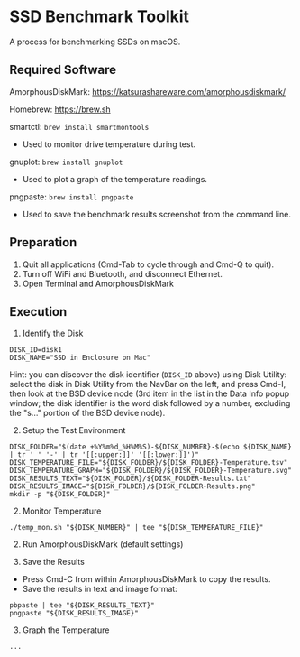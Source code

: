 # SSD Benchmark Toolkit

A process for benchmarking SSDs on macOS.

## Required Software

AmorphousDiskMark: https://katsurashareware.com/amorphousdiskmark/

Homebrew: https://brew.sh

smartctl: `brew install smartmontools`
- Used to monitor drive temperature during test.

gnuplot: `brew install gnuplot`
- Used to plot a graph of the temperature readings.

pngpaste: `brew install pngpaste`
- Used to save the benchmark results screenshot from the command line.

## Preparation

1. Quit all applications (Cmd-Tab to cycle through and Cmd-Q to quit).
2. Turn off WiFi and Bluetooth, and disconnect Ethernet.
3. Open Terminal and AmorphousDiskMark

## Execution

1. Identify the Disk

```
DISK_ID=disk1
DISK_NAME="SSD in Enclosure on Mac"
```

Hint: you can discover the disk identifier (`DISK_ID` above) using Disk Utility: select the disk in Disk Utility from
the NavBar on the left, and press Cmd-I, then look at the BSD device node (3rd item in the list in the Data Info popup
window; the disk identifier is the word disk followed by a number, excluding the "s..." portion of the BSD device
node).

2. Setup the Test Environment

```
DISK_FOLDER="$(date +%Y%m%d_%H%M%S)-${DISK_NUMBER}-$(echo ${DISK_NAME} | tr ' ' '-' | tr '[[:upper:]]' '[[:lower:]]')"
DISK_TEMPERATURE_FILE="${DISK_FOLDER}/${DISK_FOLDER}-Temperature.tsv"
DISK_TEMPERATURE_GRAPH="${DISK_FOLDER}/${DISK_FOLDER}-Temperature.svg"
DISK_RESULTS_TEXT="${DISK_FOLDER}/${DISK_FOLDER-Results.txt"
DISK_RESULTS_IMAGE="${DISK_FOLDER}/${DISK_FOLDER-Results.png"
mkdir -p "${DISK_FOLDER}"
```

2. Monitor Temperature

```
./temp_mon.sh "${DISK_NUMBER}" | tee "${DISK_TEMPERATURE_FILE}"
```

2. Run AmorphousDiskMark (default settings)

3. Save the Results

- Press Cmd-C from within AmorphousDiskMark to copy the results.
- Save the results in text and image format:

```
pbpaste | tee "${DISK_RESULTS_TEXT}"
pngpaste "${DISK_RESULTS_IMAGE}"
```

3. Graph the Temperature

```
...

```
